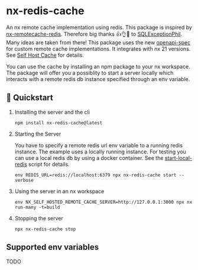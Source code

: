 # nx-redis-cache
An nx remote cache implementation using redis. This package is inspired by [nx-remotecache-redis](https://www.npmjs.com/package/nx-remotecache-redis). Therefore big thanks 👍👌🎉 to [SQLExceptionPhil](https://github.com/SQLExceptionPhil). Many ideas are taken from there!
This package uses the new [openapi-spec](https://nx.dev/recipes/running-tasks/self-hosted-caching#open-api-specification) for custom remote cache implementations. It integrates with nx 21 versions. See [Self Host Cache](https://nx.dev/recipes/running-tasks/self-hosted-caching#open-api-specification) for details.

You can use the cache by installing an npm package to your nx workspace. The package will offer you a possiblity to start a server locally which interacts with a remote redis db instance specified through an env variable.

## 🚀 Quickstart

1. Installing the server and the cli
    ```shell
    npm install nx-redis-cache@latest
    ```
2. Starting the Server
    
    You have to specify a remote redis url env variable to a running redis instance. The example uses a locally running instance. For testing you can use a local redis db by using a docker container. See the [start-local-redis](scripts/start-local-redis.sh) script for details.
    ```shell
    env REDIS_URL=redis://localhost:6379 npx nx-redis-cache start --verbose
    ```

3. Using the server in an nx workspace
    ```shell
    env NX_SELF_HOSTED_REMOTE_CACHE_SERVER=http://127.0.0.1:3000 npx nx run-many -t=build
    ```

4. Stopping the server
    ```shell
    npx nx-redis-cache stop
    ```

## Supported env variables

TODO


